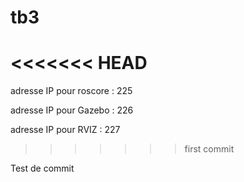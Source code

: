 # tb3
<<<<<<< HEAD
=======
adresse IP pour roscore : 225

adresse IP pour Gazebo : 226

adresse IP pour RVIZ : 227
>>>>>>> first commit

Test de commit

